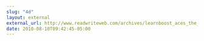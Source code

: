 ```yaml
---
slug: "4d"
layout: external
external_url: http://www.readwriteweb.com/archives/learnboost_aces_the_gradebook.php
date: 2010-08-10T09:42:45-05:00
---
```

